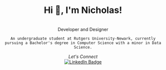 <h1 align="center">Hi 👋, I'm Nicholas!</h1>
<br>
<div align="center">
    Developer and Designer
    
    An undergraduate student at Rutgers University-Newark, currently pursuing a Bachelor's degree in Computer Science with a minor in Data Science.
     
</div>

<div align="center">
    <i>Let's Connect</i>
    <br>
    <a href="https://www.linkedin.com/in/nicholas-rios/">
        <img src="https://img.shields.io/badge/LinkedIn-blue?style=for-the-badge&logo=linkedin&logoColor=white" alt="LinkedIn Badge"/>
    </a>
</div>

<!--
---

<div align="right">
     <a href="https://github.com/RiosNicholas">
        <img height="180em" src="https://github-readme-stats.vercel.app/api/top-langs/?username=RiosNicholas&hide=html&layout=compact&&show_icons=true&line_height=27&count_private=true&theme=radical"
        alt="Most Used Languages" align="right">
    </a>
</div>

Experience in **Full-Stack Development** with **React**, **Node.js**, **Python**, and **Java**.
-->

